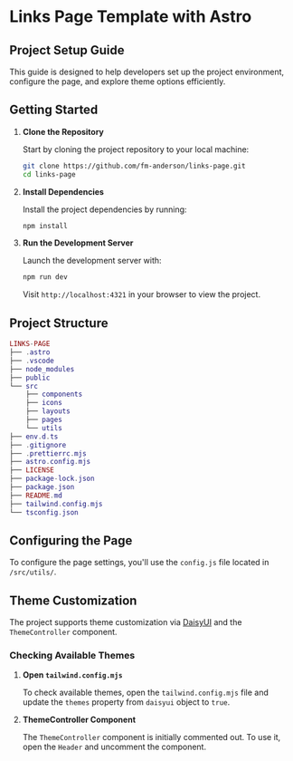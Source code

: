# Links Page Template with Astro

## Project Setup Guide

This guide is designed to help developers set up the project environment, configure the page, and explore theme options efficiently.

## Getting Started

1. **Clone the Repository**

   Start by cloning the project repository to your local machine:

   ```sh
   git clone https://github.com/fm-anderson/links-page.git
   cd links-page
   ```

2. **Install Dependencies**

   Install the project dependencies by running:

   ```sh
   npm install
   ```

3. **Run the Development Server**

   Launch the development server with:

   ```sh
   npm run dev
   ```

   Visit `http://localhost:4321` in your browser to view the project.

## Project Structure

```lua
LINKS-PAGE
├── .astro
├── .vscode
├── node_modules
├── public
└── src
    ├── components
    ├── icons
    ├── layouts
    ├── pages
    └── utils
├── env.d.ts
├── .gitignore
├── .prettierrc.mjs
├── astro.config.mjs
├── LICENSE
├── package-lock.json
├── package.json
├── README.md
├── tailwind.config.mjs
└── tsconfig.json
```

## Configuring the Page

To configure the page settings, you'll use the `config.js` file located in `/src/utils/`.

## Theme Customization

The project supports theme customization via [DaisyUI](https://daisyui.com/) and the `ThemeController` component.

### Checking Available Themes

1. **Open `tailwind.config.mjs`**

   To check available themes, open the `tailwind.config.mjs` file and update the `themes` property from `daisyui` object to `true`.

2. **ThemeController Component**

   The `ThemeController` component is initially commented out. To use it, open the `Header` and uncomment the component.
